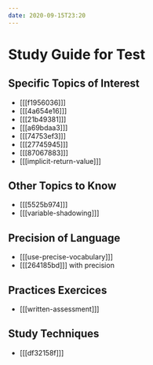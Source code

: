 ```yaml
---
date: 2020-09-15T23:20
---
```


# Study Guide for Test

Specific Topics of Interest
---------------------------

- [[[f1956036]]]
- [[[4a654e16]]]
- [[[21b49381]]]
- [[[a69bdaa3]]]
- [[[74753ef3]]]
- [[[27745945]]]
- [[[87067883]]]
- [[[implicit-return-value]]]


Other Topics to Know
--------------------

- [[[5525b974]]]
- [[[variable-shadowing]]]


Precision of Language
---------------------

- [[[use-precise-vocabulary]]]
- [[[264185bd]]] with precision


Practices Exercices
-------------------

- [[[written-assessment]]]


Study Techniques
----------------

- [[[df32158f]]]
